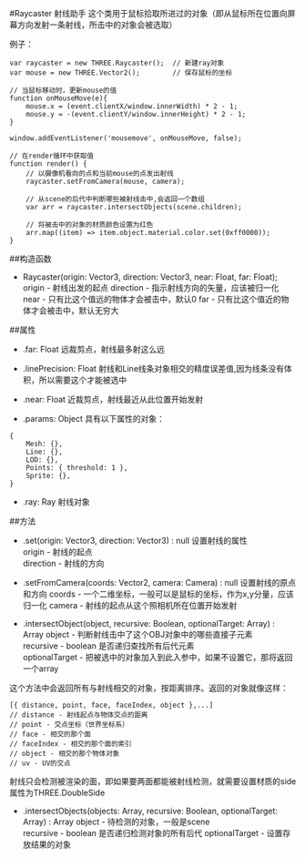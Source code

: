 #Raycaster 射线助手
这个类用于鼠标拾取所进过的对象（即从鼠标所在位置向屏幕方向发射一条射线，所击中的对象会被选取）

例子：

```
var raycaster = new THREE.Raycaster();	// 新建ray对象
var mouse = new THREE.Vector2();		// 保存鼠标的坐标

// 当鼠标移动时，更新mouse的值
function onMouseMove(e){
	mouse.x = (event.clientX/window.innerWidth) * 2 - 1;
	mouse.y = -(event.clientY/window.innerHeight) * 2 - 1;
}

window.addEventListener('mousemove', onMouseMove, false);

// 在render循环中获取值
function render() {
	// 以摄像机看向的点和当前mouse的点发出射线
	raycaster.setFromCamera(mouse, camera);

	// 从scene的后代中判断哪些被射线击中,会返回一个数组
	var arr = raycaster.intersectObjects(scene.children);

	// 将被击中的对象的材质颜色设置为红色
	arr.map((item) => item.object.material.color.set(0xff0000));
}

```

##构造函数
* Raycaster(origin: Vector3, direction: Vector3, near: Float, far: Float);
origin - 射线出发的起点
direction - 指示射线方向的矢量，应该被归一化
near - 只有比这个值远的物体才会被击中，默认0
far - 只有比这个值近的物体才会被击中，默认无穷大

##属性
* .far: Float
远裁剪点，射线最多射这么远

* .linePrecision: Float
射线和Line线条对象相交的精度误差值,因为线条没有体积，所以需要这个才能被选中

* .near: Float
近裁剪点，射线最近从此位置开始发射

* .params: Object
具有以下属性的对象：
```
{
	Mesh: {},
	Line: {},
	LOD: {},
	Points: { threshold: 1 },
	Sprite: {},
}
```

* .ray: Ray
射线对象

##方法
* .set(origin: Vector3, direction: Vector3) : null
设置射线的属性<br/>
origin - 射线的起点<br/>
direction - 射线的方向

* .setFromCamera(coords: Vector2, camera: Camera) : null
设置射线的原点和方向
coords - 一个二维坐标，一般可以是鼠标的坐标，作为x,y分量，应该归一化
camera - 射线的起点从这个照相机所在位置开始发射

* .intersectObject(object, recursive: Boolean, optionalTarget: Array) : Array
object - 判断射线击中了这个OBJ对象中的哪些直接子元素<br/>
recursive - boolean 是否递归查找所有后代元素<br/>
optionalTarget - 把被选中的对象加入到此入参中，如果不设置它，那将返回一个array<br/>

这个方法中会返回所有与射线相交的对象，按距离排序。返回的对象就像这样：
```
[{ distance, point, face, faceIndex, object },...]
// distance - 射线起点与物体交点的距离
// point - 交点坐标（世界坐标系）
// face - 相交的那个面
// faceIndex - 相交的那个面的索引
// object - 相交的那个物体对象
// uv - UV的交点
```

射线只会检测被渲染的面，即如果要两面都能被射线检测，就需要设置材质的side属性为THREE.DoubleSide

* .intersectObjects(objects: Array, recursive: Boolean, optionalTarget: Array) : Array
object - 待检测的对象，一般是scene<br/>
recursive - boolean 是否递归检测对象的所有后代
optionalTarget - 设置存放结果的对象